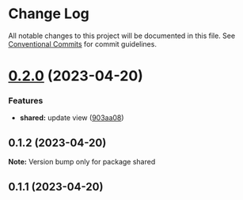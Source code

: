 # Change Log

All notable changes to this project will be documented in this file.
See [Conventional Commits](https://conventionalcommits.org) for commit guidelines.

# [0.2.0](https://github.com/julianjab/vuejs-lerna-monorepo/compare/shared@0.1.2...shared@0.2.0) (2023-04-20)


### Features

* **shared:** update view ([903aa08](https://github.com/julianjab/vuejs-lerna-monorepo/commit/903aa08f4699189e7f3a53f1ed0c96bd81d6c76b))





## 0.1.2 (2023-04-20)

**Note:** Version bump only for package shared





## 0.1.1 (2023-04-20)
